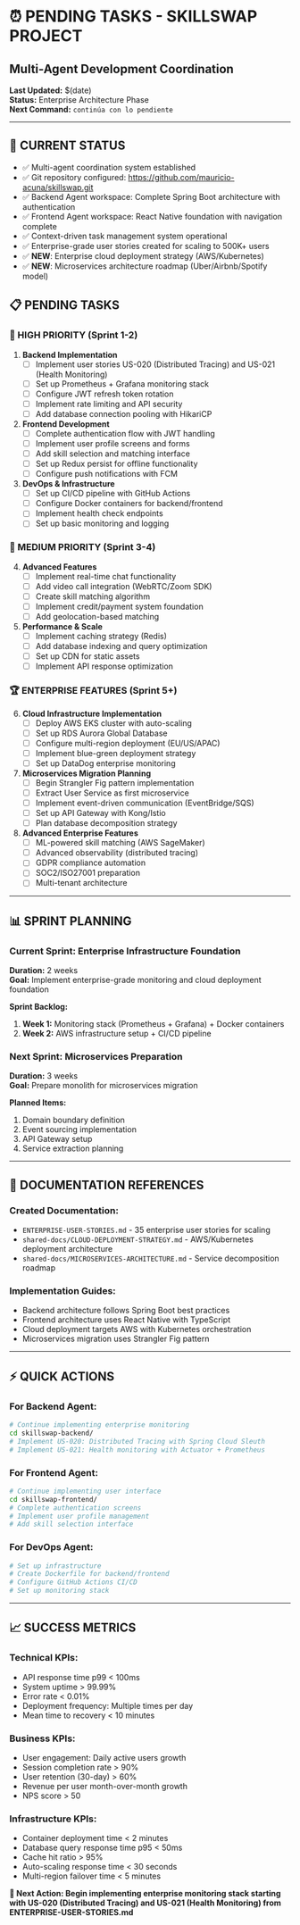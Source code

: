 # ⏰ PENDING TASKS - SKILLSWAP PROJECT
## Multi-Agent Development Coordination

**Last Updated:** $(date)  
**Status:** Enterprise Architecture Phase  
**Next Command:** `continúa con lo pendiente`

---

## 🔄 **CURRENT STATUS**
- ✅ Multi-agent coordination system established
- ✅ Git repository configured: https://github.com/mauricio-acuna/skillswap.git
- ✅ Backend Agent workspace: Complete Spring Boot architecture with authentication
- ✅ Frontend Agent workspace: React Native foundation with navigation complete
- ✅ Context-driven task management system operational
- ✅ Enterprise-grade user stories created for scaling to 500K+ users
- ✅ **NEW**: Enterprise cloud deployment strategy (AWS/Kubernetes)
- ✅ **NEW**: Microservices architecture roadmap (Uber/Airbnb/Spotify model)

## 📋 **PENDING TASKS**

### **🎯 HIGH PRIORITY (Sprint 1-2)**
1. **Backend Implementation**
   - [ ] Implement user stories US-020 (Distributed Tracing) and US-021 (Health Monitoring)
   - [ ] Set up Prometheus + Grafana monitoring stack
   - [ ] Configure JWT refresh token rotation
   - [ ] Implement rate limiting and API security
   - [ ] Add database connection pooling with HikariCP

2. **Frontend Development** 
   - [ ] Complete authentication flow with JWT handling
   - [ ] Implement user profile screens and forms
   - [ ] Add skill selection and matching interface
   - [ ] Set up Redux persist for offline functionality
   - [ ] Configure push notifications with FCM

3. **DevOps & Infrastructure**
   - [ ] Set up CI/CD pipeline with GitHub Actions
   - [ ] Configure Docker containers for backend/frontend
   - [ ] Implement health check endpoints
   - [ ] Set up basic monitoring and logging

### **🚀 MEDIUM PRIORITY (Sprint 3-4)**
4. **Advanced Features**
   - [ ] Implement real-time chat functionality
   - [ ] Add video call integration (WebRTC/Zoom SDK)
   - [ ] Create skill matching algorithm
   - [ ] Implement credit/payment system foundation
   - [ ] Add geolocation-based matching

5. **Performance & Scale**
   - [ ] Implement caching strategy (Redis)
   - [ ] Add database indexing and query optimization
   - [ ] Set up CDN for static assets
   - [ ] Implement API response optimization

### **🏆 ENTERPRISE FEATURES (Sprint 5+)**
6. **Cloud Infrastructure Implementation** 
   - [ ] Deploy AWS EKS cluster with auto-scaling
   - [ ] Set up RDS Aurora Global Database
   - [ ] Configure multi-region deployment (EU/US/APAC)
   - [ ] Implement blue-green deployment strategy
   - [ ] Set up DataDog enterprise monitoring

7. **Microservices Migration Planning**
   - [ ] Begin Strangler Fig pattern implementation
   - [ ] Extract User Service as first microservice
   - [ ] Implement event-driven communication (EventBridge/SQS)
   - [ ] Set up API Gateway with Kong/Istio
   - [ ] Plan database decomposition strategy

8. **Advanced Enterprise Features**
   - [ ] ML-powered skill matching (AWS SageMaker)
   - [ ] Advanced observability (distributed tracing)
   - [ ] GDPR compliance automation
   - [ ] SOC2/ISO27001 preparation
   - [ ] Multi-tenant architecture

---

## 📊 **SPRINT PLANNING**

### **Current Sprint: Enterprise Infrastructure Foundation**
**Duration:** 2 weeks  
**Goal:** Implement enterprise-grade monitoring and cloud deployment foundation

**Sprint Backlog:**
1. **Week 1:** Monitoring stack (Prometheus + Grafana) + Docker containers
2. **Week 2:** AWS infrastructure setup + CI/CD pipeline

### **Next Sprint: Microservices Preparation**
**Duration:** 3 weeks  
**Goal:** Prepare monolith for microservices migration

**Planned Items:**
1. Domain boundary definition
2. Event sourcing implementation
3. API Gateway setup
4. Service extraction planning

---

## 🔗 **DOCUMENTATION REFERENCES**

### **Created Documentation:**
- `ENTERPRISE-USER-STORIES.md` - 35 enterprise user stories for scaling
- `shared-docs/CLOUD-DEPLOYMENT-STRATEGY.md` - AWS/Kubernetes deployment architecture
- `shared-docs/MICROSERVICES-ARCHITECTURE.md` - Service decomposition roadmap

### **Implementation Guides:**
- Backend architecture follows Spring Boot best practices
- Frontend architecture uses React Native with TypeScript
- Cloud deployment targets AWS with Kubernetes orchestration
- Microservices migration uses Strangler Fig pattern

---

## ⚡ **QUICK ACTIONS**

### **For Backend Agent:**
```bash
# Continue implementing enterprise monitoring
cd skillswap-backend/
# Implement US-020: Distributed Tracing with Spring Cloud Sleuth
# Implement US-021: Health monitoring with Actuator + Prometheus
```

### **For Frontend Agent:**
```bash
# Continue implementing user interface
cd skillswap-frontend/
# Complete authentication screens
# Implement user profile management
# Add skill selection interface
```

### **For DevOps Agent:**
```bash
# Set up infrastructure
# Create Dockerfile for backend/frontend
# Configure GitHub Actions CI/CD
# Set up monitoring stack
```

---

## 📈 **SUCCESS METRICS**

### **Technical KPIs:**
- API response time p99 < 100ms
- System uptime > 99.99%
- Error rate < 0.01%
- Deployment frequency: Multiple times per day
- Mean time to recovery < 10 minutes

### **Business KPIs:**
- User engagement: Daily active users growth
- Session completion rate > 90%
- User retention (30-day) > 60%
- Revenue per user month-over-month growth
- NPS score > 50

### **Infrastructure KPIs:**
- Container deployment time < 2 minutes
- Database query response time p95 < 50ms
- Cache hit ratio > 95%
- Auto-scaling response time < 30 seconds
- Multi-region failover time < 5 minutes

**🎯 Next Action: Begin implementing enterprise monitoring stack starting with US-020 (Distributed Tracing) and US-021 (Health Monitoring) from ENTERPRISE-USER-STORIES.md**
